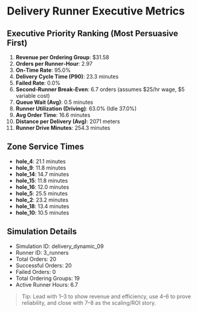 # Delivery Runner Executive Metrics

## Executive Priority Ranking (Most Persuasive First)
1. **Revenue per Ordering Group**: $31.58
2. **Orders per Runner‑Hour**: 2.97
3. **On‑Time Rate**: 95.0%
4. **Delivery Cycle Time (P90)**: 23.3 minutes
5. **Failed Rate**: 0.0%
6. **Second‑Runner Break‑Even**: 6.7 orders (assumes $25/hr wage, $5 variable cost)
7. **Queue Wait (Avg)**: 0.5 minutes
8. **Runner Utilization (Driving)**: 63.0% (Idle 37.0%)
9. **Avg Order Time**: 16.6 minutes
10. **Distance per Delivery (Avg)**: 2071 meters
11. **Runner Drive Minutes**: 254.3 minutes

## Zone Service Times
- **hole_4**: 21.1 minutes
- **hole_9**: 11.8 minutes
- **hole_14**: 14.7 minutes
- **hole_15**: 11.8 minutes
- **hole_16**: 12.0 minutes
- **hole_5**: 25.5 minutes
- **hole_2**: 23.2 minutes
- **hole_18**: 13.4 minutes
- **hole_10**: 10.5 minutes


## Simulation Details
- Simulation ID: delivery_dynamic_09
- Runner ID: 3_runners
- Total Orders: 20
- Successful Orders: 20
- Failed Orders: 0
- Total Ordering Groups: 19
- Active Runner Hours: 6.7

> Tip: Lead with 1–3 to show revenue and efficiency, use 4–6 to prove reliability, and close with 7–8 as the scaling/ROI story.
